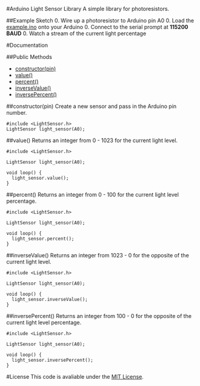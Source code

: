 #Arduino Light Sensor Library
A simple library for photoresistors.

##Example Sketch
0. Wire up a photoresistor to Arduino pin A0
0. Load the [example.ino]() onto your Arduino
0. Connect to the serial prompt at **115200 BAUD**
0. Watch a stream of the current light percentage

#Documentation

##Public Methods

* [constructor(pin)]()
* [value()]()
* [percent()]()
* [inverseValue()]()
* [inversePercent()]()

##constructor(pin)
Create a new sensor and pass in the Arduino pin number.

    #include <LightSensor.h>
    LightSensor light_sensor(A0);

##value()
Returns an integer from 0 - 1023 for the current light level.

    #include <LightSensor.h>

    LightSensor light_sensor(A0);

    void loop() {
      light_sensor.value();
    }

##percent()
Returns an integer from 0 - 100 for the current light level percentage.

    #include <LightSensor.h>

    LightSensor light_sensor(A0);

    void loop() {
      light_sensor.percent();
    }

##inverseValue()
Returns an integer from 1023 - 0 for the opposite of the current light level.

    #include <LightSensor.h>

    LightSensor light_sensor(A0);

    void loop() {
      light_sensor.inverseValue();
    }

##inversePercent()
Returns an integer from 100 - 0 for the opposite of the current light level percentage.

    #include <LightSensor.h>

    LightSensor light_sensor(A0);

    void loop() {
      light_sensor.inversePercent();
    }

#License
This code is avaliable under the [MIT License](http://opensource.org/licenses/mit-license.php).